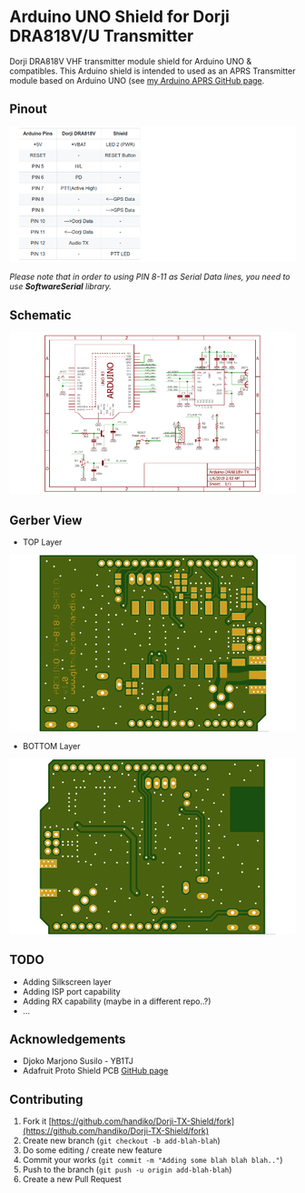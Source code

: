 # Arduino UNO Shield for Dorji DRA818V/U Transmitter
Dorji DRA818V VHF transmitter module shield for Arduino UNO &amp; compatibles.
This Arduino shield is intended to used as an APRS Transmitter module based on Arduino UNO (see [my Arduino APRS GitHub page](https://github.com/handiko/Arduino-APRS).

## Pinout
![](./pinout.png)

_Please note that in order to using PIN 8-11 as Serial Data lines, you need to use **SoftwareSerial** library._

## Schematic
![](./Arduino_Dorji_TX_Shield_Schematic.png)

## Gerber View
* TOP Layer

![](./gerber_top.png)

* BOTTOM Layer

![](./gerber_bottom.png)

## TODO
* Adding Silkscreen layer
* Adding ISP port capability
* Adding RX capability (maybe in a different repo..?)
* ...

## Acknowledgements
* Djoko Marjono Susilo - YB1TJ
* Adafruit Proto Shield PCB [GitHub page](https://github.com/adafruit/Adafruit-Proto-Shield-PCB)

## Contributing
1. Fork it [https://github.com/handiko/Dorji-TX-Shield/fork](https://github.com/handiko/Dorji-TX-Shield/fork)
2. Create new branch (`git checkout -b add-blah-blah`)
3. Do some editing / create new feature
4. Commit your works (`git commit -m "Adding some blah blah blah.."`)
5. Push to the branch (`git push -u origin add-blah-blah`)
6. Create a new Pull Request
